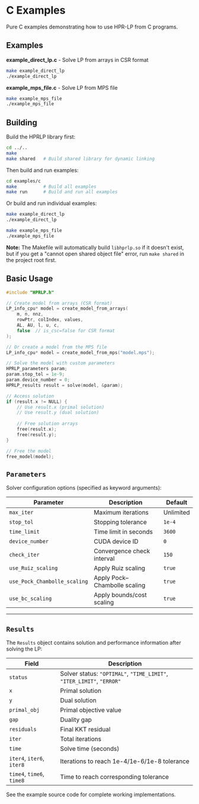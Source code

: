 # C Examples

Pure C examples demonstrating how to use HPR-LP from C programs.

## Examples

**example_direct_lp.c** - Solve LP from arrays in CSR format
```bash
make example_direct_lp
./example_direct_lp
```

**example_mps_file.c** - Solve LP from MPS file
```bash
make example_mps_file
./example_mps_file
```

## Building

Build the HPRLP library first:
```bash
cd ../..
make
make shared   # Build shared library for dynamic linking
```

Then build and run examples:
```bash
cd examples/c
make          # Build all examples
make run      # Build and run all examples
```

Or build and run individual examples:
```bash
make example_direct_lp
./example_direct_lp

make example_mps_file
./example_mps_file
```

**Note:** The Makefile will automatically build `libhprlp.so` if it doesn't exist, but if you get a "cannot open shared object file" error, run `make shared` in the project root first.

## Basic Usage

```c
#include "HPRLP.h"

// Create model from arrays (CSR format)
LP_info_cpu* model = create_model_from_arrays(
    m, n, nnz,
    rowPtr, colIndex, values,
    AL, AU, l, u, c,
    false  // is_csc=false for CSR format
);

// Or create a model from the MPS file
LP_info_cpu* model = create_model_from_mps("model.mps");

// Solve the model with custom parameters
HPRLP_parameters param;
param.stop_tol = 1e-9;
param.device_number = 0;
HPRLP_results result = solve(model, &param);

// Access solution
if (result.x != NULL) {
    // Use result.x (primal solution)
    // Use result.y (dual solution)
    
    // Free solution arrays
    free(result.x);
    free(result.y);
}

// Free the model
free_model(model);
```

## `Parameters`
Solver configuration options (specified as keyword arguments):

| Parameter | Description | Default |
|------------|-------------|----------|
| `max_iter` | Maximum iterations | Unlimited |
| `stop_tol` | Stopping tolerance | `1e-4` |
| `time_limit` | Time limit in seconds | `3600` |
| `device_number` | CUDA device ID | `0` |
| `check_iter` | Convergence check interval | `150` |
| `use_Ruiz_scaling` | Apply Ruiz scaling | `true` |
| `use_Pock_Chambolle_scaling` | Apply Pock–Chambolle scaling | `true` |
| `use_bc_scaling` | Apply bounds/cost scaling | `true` |

---

## `Results`
The `Results` object contains solution and performance information after solving the LP:

| Field | Description |
|--------|-------------|
| `status` | Solver status: `"OPTIMAL"`, `"TIME_LIMIT"`, `"ITER_LIMIT"`, `"ERROR"` |
| `x` | Primal solution |
| `y` | Dual solution |
| `primal_obj` | Primal objective value |
| `gap` | Duality gap |
| `residuals` | Final KKT residual |
| `iter` | Total iterations |
| `time` | Solve time (seconds) |
| `iter4`, `iter6`, `iter8` | Iterations to reach 1e-4/1e-6/1e-8 tolerance |
| `time4`, `time6`, `time8` | Time to reach corresponding tolerance |

See the example source code for complete working implementations.
